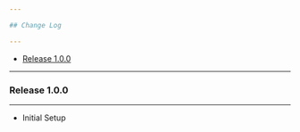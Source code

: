 ```yaml
---

## Change Log

---
```

- [Release 1.0.0](#release-100)

---

### Release 1.0.0

---

- Initial Setup
